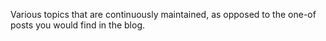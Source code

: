 Various topics that are continuously maintained, as opposed to the one-of posts you would find in the blog.
